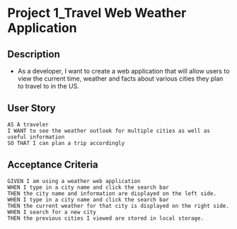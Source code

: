 # Project 1_Travel Web Weather Application

## Description

- As a developer, I want to create a web application that will allow users to view the current time, weather and facts about various cities they plan to travel to in the US.

## User Story

```
AS A traveler
I WANT to see the weather outlook for multiple cities as well as useful information
SO THAT I can plan a trip accordingly
```

## Acceptance Criteria

```
GIVEN I am using a weather web application
WHEN I type in a city name and click the search bar
THEN the city name and information are displayed on the left side.
WHEN I type in a city name and click the search bar
THEN the current weather for that city is displayed on the right side.
WHEN I search for a new city
THEN the previous cities I viewed are stored in local storage.

```
